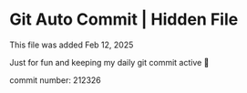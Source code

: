 # Git Auto Commit | Hidden File

This file was added Feb 12, 2025

Just for fun and keeping my daily git commit active 🤪

commit number: 212326
